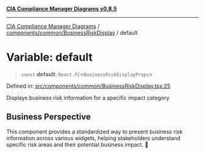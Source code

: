 [**CIA Compliance Manager Diagrams v0.8.5**](../../../../README.md)

***

[CIA Compliance Manager Diagrams](../../../../modules.md) / [components/common/BusinessRiskDisplay](../README.md) / default

# Variable: default

> `const` **default**: `React.FC`\<`BusinessRiskDisplayProps`\>

Defined in: [src/components/common/BusinessRiskDisplay.tsx:25](https://github.com/Hack23/cia-compliance-manager/blob/3ae0301247f765ba03c8c0fe645db4718bb8af76/src/components/common/BusinessRiskDisplay.tsx#L25)

Displays business risk information for a specific impact category

## Business Perspective

This component provides a standardized way to present business risk information
across various widgets, helping stakeholders understand specific risk areas and
their potential business impact. 💼
